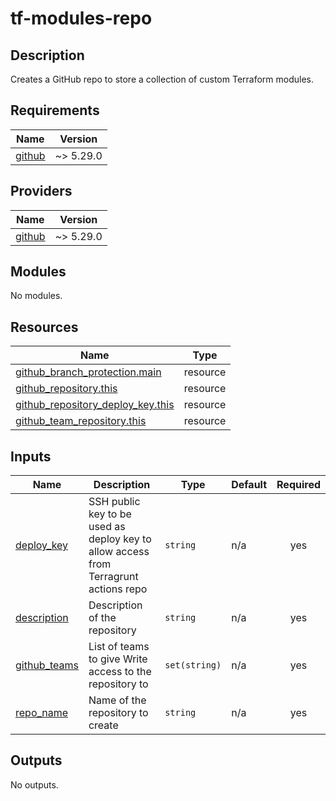 # tf-modules-repo

## Description

Creates a GitHub repo to store a collection of custom Terraform modules.

## Requirements

| Name | Version |
|------|---------|
| <a name="requirement_github"></a> [github](#requirement\_github) | ~> 5.29.0 |

## Providers

| Name | Version |
|------|---------|
| <a name="provider_github"></a> [github](#provider\_github) | ~> 5.29.0 |

## Modules

No modules.

## Resources

| Name | Type |
|------|------|
| [github_branch_protection.main](https://registry.terraform.io/providers/integrations/github/latest/docs/resources/branch_protection) | resource |
| [github_repository.this](https://registry.terraform.io/providers/integrations/github/latest/docs/resources/repository) | resource |
| [github_repository_deploy_key.this](https://registry.terraform.io/providers/integrations/github/latest/docs/resources/repository_deploy_key) | resource |
| [github_team_repository.this](https://registry.terraform.io/providers/integrations/github/latest/docs/resources/team_repository) | resource |

## Inputs

| Name | Description | Type | Default | Required |
|------|-------------|------|---------|:--------:|
| <a name="input_deploy_key"></a> [deploy\_key](#input\_deploy\_key) | SSH public key to be used as deploy key to allow access from Terragrunt actions repo | `string` | n/a | yes |
| <a name="input_description"></a> [description](#input\_description) | Description of the repository | `string` | n/a | yes |
| <a name="input_github_teams"></a> [github\_teams](#input\_github\_teams) | List of teams to give Write access to the repository to | `set(string)` | n/a | yes |
| <a name="input_repo_name"></a> [repo\_name](#input\_repo\_name) | Name of the repository to create | `string` | n/a | yes |

## Outputs

No outputs.
